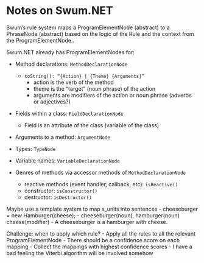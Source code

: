 # Notes on Swum.NET

Swum’s rule system maps a ProgramElementNode (abstract) to a PhraseNode (abstract) based on the logic of the Rule and the context from the ProgramElementNode..

Swum.NET already has ProgramElementNodes for:
- Method declarations: `MethodDeclarationNode`
    - `toString(): “{Action} | {Theme} {Arguments}”`
        - action is the verb of the method
        - theme is the “target” (noun phrase) of the action
        - arguments are modifiers of the action or noun phrase (adverbs or adjectives?)

- Fields within a class: `FieldDeclarationNode
`
    - Field is an attribute of the class (variable of the class)
- Arguments to a method: `ArgumentNode` 
- Types: `TypeNode`
- Variable names: `VariableDeclarationNode`
- Genres of methods via accessor methods of `MethodDeclarationNode`
    - reactive methods (event handler, callback, etc): `isReactive()`
    - constructor: `isConstructor()`
    - destructor: `isDestructor()`

Maybe use a template system to map s_units into sentences
    - cheeseburger = new Hamburger(cheese);
    - cheeseburger(noun), hamburger(noun) cheese(modifier)
    - A cheeseburger is a hamburger with cheese. 

Challenge: when to apply which rule?
    - Apply all the rules to all the relevant ProgramElementNode
    - There should be a confidence score on each mapping
    - Collect the mappings with highest confidence scores
    - I have a bad feeling the Viterbi algorithm will be involved somehow

